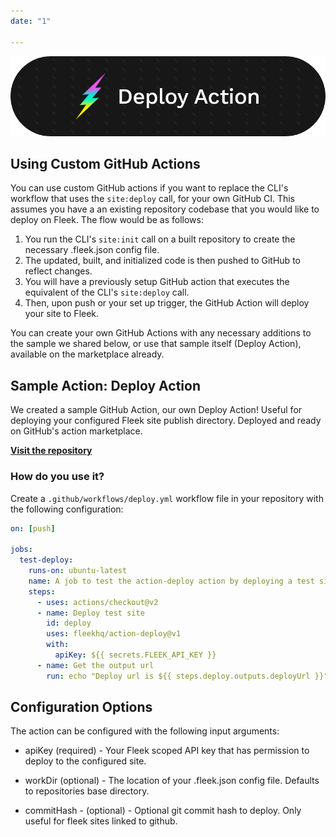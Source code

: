 ```yaml
---
date: "1"

---
```



![](imgs/deploy-action.png)

## Using Custom GitHub Actions

You can use custom GitHub actions if you want to replace the CLI's workflow that uses the ``site:deploy`` call, for your own GitHub CI. This assumes you have a an existing repository codebase that you would like to deploy on Fleek. The flow would be as follows:

1. You run the CLI's ``site:init`` call on a built repository to create the necessary .fleek.json config file.
2. The updated, built, and initialized code is then pushed to GitHub to reflect changes.
3. You will have a previously setup GitHub action that executes the equivalent of the CLI's ``site:deploy`` call.
4. Then, upon push or your set up trigger, the GitHub Action will deploy your site to Fleek.

You can create your own GitHub Actions with any necessary additions to the sample we shared below, or use that sample itself (Deploy Action), available on the marketplace already.

## Sample Action: Deploy Action
We created a sample GitHub Action, our own Deploy Action! Useful for deploying your configured Fleek site publish directory. Deployed and ready on GitHub's action marketplace.

[**Visit the repository**](https://github.com/FleekHQ/action-deploy)

### How do you use it?
Create a `.github/workflows/deploy.yml` workflow file in your repository with the following configuration:

```yml
on: [push]

jobs:
  test-deploy:
    runs-on: ubuntu-latest
    name: A job to test the action-deploy action by deploying a test site
    steps:
      - uses: actions/checkout@v2
      - name: Deploy test site
        id: deploy
        uses: fleekhq/action-deploy@v1
        with:
          apiKey: ${{ secrets.FLEEK_API_KEY }}
      - name: Get the output url
        run: echo "Deploy url is ${{ steps.deploy.outputs.deployUrl }}"
```


## Configuration Options

The action can be configured with the following input arguments:

- apiKey (required) - Your Fleek scoped API key that has permission to deploy to the configured site. 

- workDir (optional) - The location of your .fleek.json config file. Defaults to repositories base directory.

- commitHash - (optional) - Optional git commit hash to deploy. Only useful for fleek sites linked to github.
